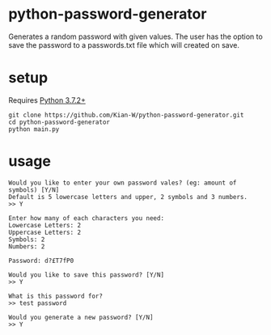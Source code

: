 # python-password-generator
Generates a random password with given values. The user has the option to save the password to a passwords.txt file which will created on save.

# setup
Requires [Python 3.7.2+](https://www.python.org/downloads/release/python-372/)
```
git clone https://github.com/Kian-W/python-password-generator.git
cd python-password-generator
python main.py
```

# usage
```
Would you like to enter your own password vales? (eg: amount of symbols) [Y/N]
Default is 5 lowercase letters and upper, 2 symbols and 3 numbers.
>> Y

Enter how many of each characters you need:
Lowercase Letters: 2
Uppercase Letters: 2
Symbols: 2
Numbers: 2

Password: d?£T7fP0

Would you like to save this password? [Y/N]
>> Y

What is this password for?
>> test password

Would you generate a new password? [Y/N]
>> Y
```